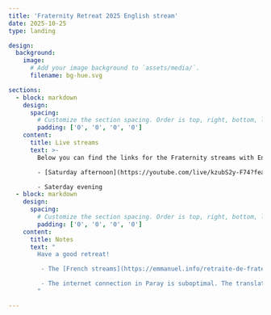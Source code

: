 ```yaml
---
title: 'Fraternity Retreat 2025 English stream'
date: 2025-10-25
type: landing

design:
  background:
    image:
      # Add your image background to `assets/media/`.
      filename: bg-hue.svg

sections:
  - block: markdown
    design:
      spacing:
        # Customize the section spacing. Order is top, right, bottom, left.
        padding: ['0', '0', '0', '0']
    content:
      title: Live streams
      text: >-
        Below you can find the links for the Fraternity streams with English translation:

        - [Saturday afternoon](https://youtube.com/live/kzubS2y-F74?feature=share) <br>(it took a bit to get the stream to work, so we miss the first few minutes. the volume is very low)

        - Saterday evening   
  - block: markdown
    design:
      spacing:
        # Customize the section spacing. Order is top, right, bottom, left.
        padding: ['0', '0', '0', '0']
    content:
      title: Notes
      text: "
        Have a good retreat!

         - The [French streams](https://emmanuel.info/retraite-de-fraternite-2025) can be found [here](https://emmanuel.info/retraite-de-fraternite-2025), together with the program of the retreat

         - The internet connection in Paray is suboptimal. The translation is also recorded locally and will be made available.
        "

---
```

